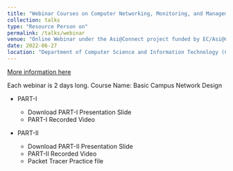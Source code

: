 ```yaml
---
title: "Webinar Courses on Computer Networking, Monitoring, and Management  "
collection: talks
type: "Resource Person on"
permalink: /talks/webinar
venue: "Online Webinar under the Asi@Connect project funded by EC/Asi@Connect/TEIN*CC "
date: 2022-06-27
location: "Department of Computer Science and Information Technology (CSTI), Patuakhali Science and Technology University "
---
```


[More information here](https://safe.cse.pstu.ac.bd/event/event-details/28)

Each webinar is 2 days long. Course Name: Basic Campus Network Design    
* PART-I
    * Download PART-I Presentation Slide
    * PART-I Recorded Video

* PART-II
    * Download PART-II Presentation Slide
    * PART-II Recorded Video
    * Packet Tracer Practice file

